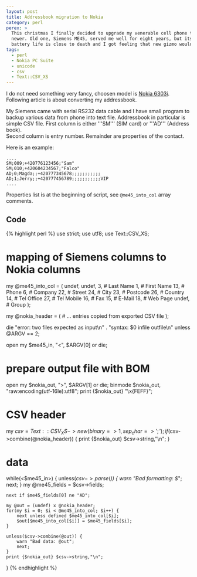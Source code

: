 ```yaml
---
layout: post
title: Addressbook migration to Nokia
category: perl
perex: >
  This christmas I finally decided to upgrade my venerable cell phone to something
  newer. Old one, Siemens ME45, served me well for eight years, but its second 
  battery life is close to death and I got feeling that new gizmo would be nice.  
tags:
  - perl
  - Nokia PC Suite
  - unicode
  - csv
  - Text::CSV_XS
---
```

I do not need something very fancy, choosen model is 
[Nokia 6303i](http://europe.nokia.com/find-products/devices/nokia-6303i-classic).
Following article is about converting my addressbook.

My Siemens came with serial RS232 data cable and I have small program to backup 
various data from phone into text file. Addressbook in particular is simple
CSV file. First column is either '''SM''' (SIM card) or '''AD''' (Address book).  
Second column is entry number. Remainder are properties of the contact.

Here is an example:

    ....
    SM;009;+420776123456;"Sam"
    SM;010;+420604234567;"Falco"
    AD;0;Magda;;+420777345678;;;;;;;;;;;
    AD;1;Jerry;;+420777456789;;;;;;;;;;;VIP
    ....

Properties list is at the beginning of script, see `@me45_into_col` array comments.



## Code

{% highlight perl %}
use strict;
use utf8;
use Text::CSV_XS;

# mapping of Siemens columns to Nokia columns
my @me45_into_col = (
    undef,
    undef,
    3,       # Last Name
    1,       # First Name
    13,      # Phone
    6,       # Company
    22,      # Street
    24,      # City
    23,      # Postcode
    26,      # Country
    14,      # Tel Office
    27,      # Tel Mobile
    16,      # Fax
    15,      # E-Mail
    18,      # Web Page
    undef,   # Group
);

my @nokia_header = (
    # ... entries copied from exported CSV file
);

die "error: two files expected as input\n"
  . "syntax: $0 infile outfile\n"
    unless @ARGV == 2;

open my $me45_in,   "<", $ARGV[0] or die;

# prepare output file with BOM
open my $nokia_out, ">", $ARGV[1] or die;
binmode $nokia_out, "raw:encoding(utf-16le):utf8";
print {$nokia_out} "\x{FEFF}";

# CSV header
my $csv = Text::CSV_XS->new({ binary => 1, sep_char => ';' });
if($csv->combine(@nokia_header)) {
    print {$nokia_out} $csv->string,"\n";
}

# data
while(<$me45_in>) {
    unless($csv->parse($_)) {
        warn "Bad formatting: $_";
        next;
    }
    my @me45_fields = $csv->fields;

    next if $me45_fields[0] ne "AD";

    my @out = (undef) x @nokia_header;
    for(my $i = 0; $i < @me45_into_col; $i++) {
        next unless defined $me45_into_col[$i];
        $out[$me45_into_col[$i]] = $me45_fields[$i];
    }

    unless($csv->combine(@out)) {
        warn "Bad data: @out";
        next;
    }
    print {$nokia_out} $csv->string,"\n";
}
{% endhighlight %}
